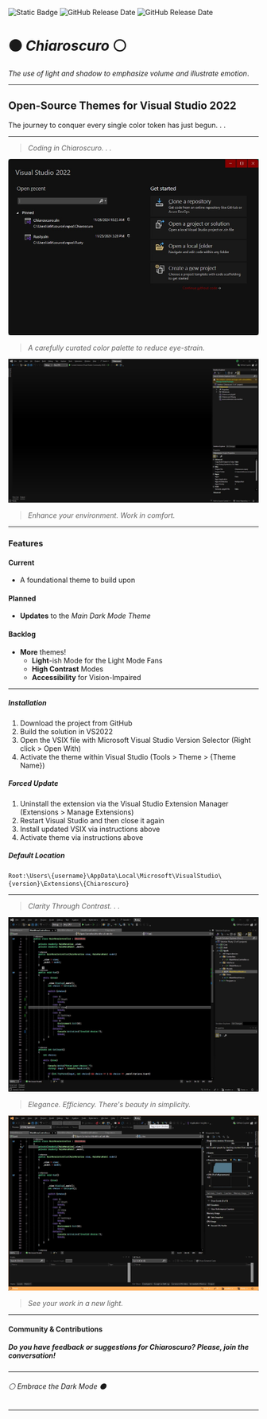 ![Static Badge](https://img.shields.io/badge/GitHub-KBitLogic-darkred?style=for-the-badge&logo=github&logoColor=darkred&labelColor=black) ![GitHub Release Date](https://img.shields.io/github/release-date-pre/kbitlogic/chiaroscuro?style=for-the-badge&label=0.0.2a&labelColor=black&color=darkred) ![GitHub Release Date](https://img.shields.io/github/release-date/kbitlogic/chiaroscuro?style=for-the-badge&label=0.0.1&labelColor=black&color=darkred)
 
 # ⚫ *Chiaroscuro* ⚪

*The use of light and shadow to emphasize volume and illustrate emotion*.

---

## Open-Source Themes for Visual Studio 2022

The journey to conquer every single color token has just begun. . .

---

> *Coding in Chiaroscuro. . .*

![Start Menu Preview](./ChiaroscuroPreview00.jpg)

> *A carefully curated color palette to reduce eye-strain.*

![Developer Window Preview](./ChiaroscuroPreview01.jpg)

> *Enhance your environment. Work in comfort.*

---

### Features

#### Current

- A foundational theme to build upon

#### Planned

- **Updates** to the *Main Dark Mode Theme*

#### Backlog

- **More** themes!
  - **Light**-ish Mode for the Light Mode Fans
  - **High Contrast** Modes
  - **Accessibility** for Vision-Impaired

---

##### Installation

1. Download the project from GitHub
2. Build the solution in VS2022
3. Open the VSIX file with Microsoft Visual Studio Version Selector (Right click > Open With)
4. Activate the theme within Visual Studio (Tools > Theme > {Theme Name})

##### Forced Update

1. Uninstall the extension via the Visual Studio Extension Manager (Extensions > Manage Extensions)
2. Restart Visual Studio and then close it again
3. Install updated VSIX via instructions above
4. Activate theme via instructions above

##### Default Location

```
Root:\Users\{username}\AppData\Local\Microsoft\VisualStudio\{version}\Extensions\{Chiaroscuro}
```

---

> *Clarity Through Contrast. . .*

![Syntax Preview](./ChiaroscuroPreview02.jpg)

> *Elegance. Efficiency. There's beauty in simplicity.*

![Debug Mode Preview](./ChiaroscuroPreview03.jpg)

> *See your work in a new light.*

---

#### Community & Contributions

##### Do you have feedback or suggestions for *Chiaroscuro*? Please, join the conversation!

---

###### ⚪ *Embrace the Dark Mode* ⚫

---
